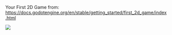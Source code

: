 Your First 2D Game from: https://docs.godotengine.org/en/stable/getting_started/first_2d_game/index.html

<img src="https://docs.godotengine.org/en/stable/_images/dodge_preview.gif">
